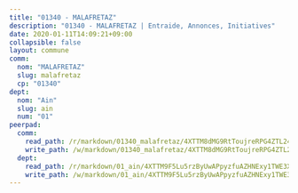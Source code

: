 ```yaml
---
title: "01340 - MALAFRETAZ"
description: "01340 - MALAFRETAZ | Entraide, Annonces, Initiatives"
date: 2020-01-11T14:09:21+09:00
collapsible: false
layout: commune
comm:
  nom: "MALAFRETAZ"
  slug: malafretaz
  cp: "01340"
dept:
  nom: "Ain"
  slug: ain
  num: "01"
peerpad:
  comm:
    read_path: /r/markdown/01340_malafretaz/4XTTM8dMG9RtToujreRPG4ZTL24XWeHNURJVN1ARfbsEv4RkG
    write_path: /w/markdown/01340_malafretaz/4XTTM8dMG9RtToujreRPG4ZTL24XWeHNURJVN1ARfbsEv4RkG-K3TgUjzFVASPcWyvPcyDp6vz8EGce2vHUbbsAUHfZ9BujHuoAHW3G5TC9dyaMggRWSWqfcfuHKyaSdQ2piygrNEkXPuPipq5QpL7E97adCFoDnXsSKbA7tsAiMuGYhnPbzwKjZQp
  dept:
    read_path: /r/markdown/01_ain/4XTTM9F5Lu5rzByUwAPpyzfuAZHNExy1TWE3X3wiTrPFfiAJr
    write_path: /w/markdown/01_ain/4XTTM9F5Lu5rzByUwAPpyzfuAZHNExy1TWE3X3wiTrPFfiAJr-K3TgUnxzeFoJA4CB58vXNvKXURJneTNZHUsypAQGicGiZu7AS2sPbjspGpj7s3MmMv58YhkLaSUMQMHaiKAfoMv6wF36Urxbqqh8MmnXpnKkbVhnAishABEkMRAiyAt8GGJ1Jer2
---
```


